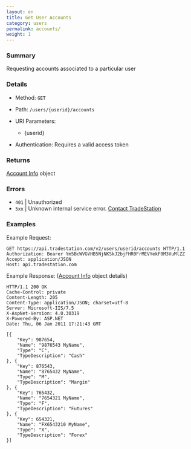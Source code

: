 ```yaml
---
layout: en
title: Get User Accounts
category: users
permalink: accounts/
weight: 1
---
```


### Summary

Requesting accounts associated to a particular user

### Details

* Method: `GET`
* Path: `/users/{userid}/accounts`
* URI Parameters:

  * {userid}
* Authentication: Requires a valid access token

### Returns

[Account Info](../../objects/account-info) object

### Errors

* `401` | Unauthorized
* `5xx` | Unknown internal service error. [Contact TradeStation](mailto:webapi@tradestation.com)

### Examples

Example Request:

    GET https://api.tradestation.com/v2/users/userid/accounts HTTP/1.1
    Authorization: Bearer Ym5BcWVGVHB5NjNKSkJ2bjFHR0FrMEVYekF0M3VuMlZZ
    Accept: application/JSON
    Host: api.tradestation.com

Example Response: ([Account Info](../../objects/account-info) object details)

    HTTP/1.1 200 OK
    Cache-Control: private
    Content-Length: 205
    Content-Type: application/JSON; charset=utf-8
    Server: Microsoft-IIS/7.5
    X-AspNet-Version: 4.0.30319
    X-Powered-By: ASP.NET
    Date: Thu, 06 Jan 2011 17:21:43 GMT
    
    [{
        "Key": 987654,
        "Name": "9876543 MyName",
        "Type": "C",
        "TypeDescription": "Cash"
    }, {
        "Key": 876543,
        "Name": "8765432 MyName",
        "Type": "M",
        "TypeDescription": "Margin"
    }, {
        "Key": 765432,
        "Name": "7654321 MyName",
        "Type": "F",
        "TypeDescription": "Futures"
    }, {
        "Key": 654321,
        "Name": "FX6543210 MyName",
        "Type": "X",
        "TypeDescription": "Forex"
    }]
